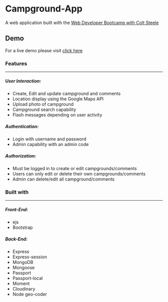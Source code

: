 # Campground-App
A web application built with the [Web Developer Bootcamp with Colt Steele](https://www.udemy.com/course/the-web-developer-bootcamp/)

## Demo
For a live demo please visit [click here](https://express-campground.herokuapp.com/)

### Features
***
##### User Interaction:
* Create, Edit and update campground and comments
* Location display using the Google Maps API
* Upload photo of campground
* Campground search capability 
* Flash messages depending on user activity 

##### Authentication: 
* Login with username and password
* Admin capability with an admin code
##### Authorization: 
* Must be logged in to create or edit campgrounds/comments
* Users can only edit or delete their own campgrounds/comments
* Admin can delete/edit all campground/comments

### Built with
***
##### Front-End: 
* ejs
* Bootstrap

##### Back-End: 
* Express
* Express-session
* MongoDB
* Mongoose
* Passport
* Passport-local
* Moment
* Cloudinary
* Node geo-coder

